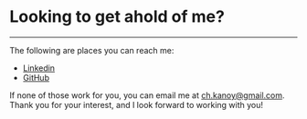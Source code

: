 # Looking to get ahold of me?

---
The following are places you can reach me:

- [Linkedin](https://www.linkedin.com/in/charles-k-a7089a123/)
- [GitHub](https://github.com/chuckkanoy)

If none of those work for you, you can email me at ch.kanoy@gmail.com. Thank you for your interest, and  I look forward to working with you!